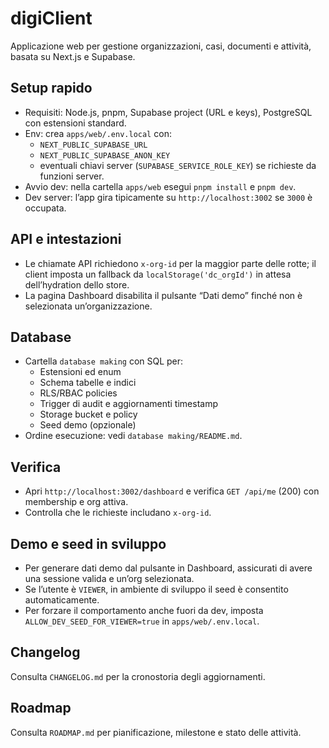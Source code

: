 # digiClient

Applicazione web per gestione organizzazioni, casi, documenti e attività, basata su Next.js e Supabase.

## Setup rapido

- Requisiti: Node.js, pnpm, Supabase project (URL e keys), PostgreSQL con estensioni standard.
- Env: crea `apps/web/.env.local` con:
  - `NEXT_PUBLIC_SUPABASE_URL`
  - `NEXT_PUBLIC_SUPABASE_ANON_KEY`
  - eventuali chiavi server (`SUPABASE_SERVICE_ROLE_KEY`) se richieste da funzioni server.
- Avvio dev: nella cartella `apps/web` esegui `pnpm install` e `pnpm dev`.
- Dev server: l’app gira tipicamente su `http://localhost:3002` se `3000` è occupata.

## API e intestazioni

- Le chiamate API richiedono `x-org-id` per la maggior parte delle rotte; il client imposta un fallback da `localStorage('dc_orgId')` in attesa dell’hydration dello store.
- La pagina Dashboard disabilita il pulsante “Dati demo” finché non è selezionata un’organizzazione.

## Database

- Cartella `database making` con SQL per:
  - Estensioni ed enum
  - Schema tabelle e indici
  - RLS/RBAC policies
  - Trigger di audit e aggiornamenti timestamp
  - Storage bucket e policy
  - Seed demo (opzionale)
- Ordine esecuzione: vedi `database making/README.md`.

## Verifica

- Apri `http://localhost:3002/dashboard` e verifica `GET /api/me` (200) con membership e org attiva.
- Controlla che le richieste includano `x-org-id`.

## Demo e seed in sviluppo

- Per generare dati demo dal pulsante in Dashboard, assicurati di avere una sessione valida e un’org selezionata.
- Se l’utente è `VIEWER`, in ambiente di sviluppo il seed è consentito automaticamente.
- Per forzare il comportamento anche fuori da dev, imposta `ALLOW_DEV_SEED_FOR_VIEWER=true` in `apps/web/.env.local`.

## Changelog

Consulta `CHANGELOG.md` per la cronostoria degli aggiornamenti.

## Roadmap

Consulta `ROADMAP.md` per pianificazione, milestone e stato delle attività.